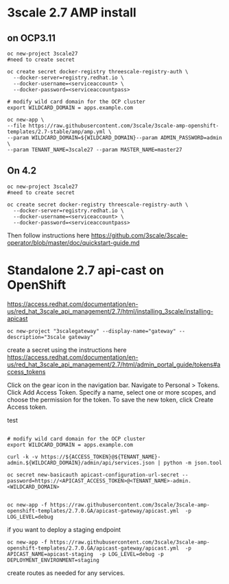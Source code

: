 # 3scale 2.7 AMP install  

## on OCP3.11
```
oc new-project 3scale27
#need to create secret

oc create secret docker-registry threescale-registry-auth \
  --docker-server=registry.redhat.io \
  --docker-username=<serviceaccount> \
  --docker-password=<serviceaccountpass>

# modify wild card domain for the OCP cluster
export WILDCARD_DOMAIN = apps.example.com

oc new-app \
--file https://raw.githubusercontent.com/3scale/3scale-amp-openshift-templates/2.7-stable/amp/amp.yml \
--param WILDCARD_DOMAIN=${WILDCARD_DOMAIN}--param ADMIN_PASSWORD=admin \
--param TENANT_NAME=3scale27 --param MASTER_NAME=master27
```
## On 4.2
```
oc new-project 3scale27
#need to create secret

oc create secret docker-registry threescale-registry-auth \
  --docker-server=registry.redhat.io \
  --docker-username=<serviceaccount> \
  --docker-password=<serviceaccountpass>
```
Then follow instructions here 
https://github.com/3scale/3scale-operator/blob/master/doc/quickstart-guide.md


Standalone 2.7 api-cast on OpenShift
============================
https://access.redhat.com/documentation/en-us/red_hat_3scale_api_management/2.7/html/installing_3scale/installing-apicast

  
```
oc new-project "3scalegateway" --display-name="gateway" --description="3scale gateway"
````

create a secret using the instructions here
https://access.redhat.com/documentation/en-us/red_hat_3scale_api_management/2.7/html/admin_portal_guide/tokens#access_tokens

Click on the gear icon in the navigation bar.
Navigate to Personal > Tokens.
Click Add Access Token.
Specify a name, select one or more scopes, and choose the permission for the token.
To save the new token, click Create Access token.

test
````

# modify wild card domain for the OCP cluster
export WILDCARD_DOMAIN = apps.example.com

curl -k -v https://${ACCESS_TOKEN}@${TENANT_NAME}-admin.${WILDCARD_DOMAIN}/admin/api/services.json | python -m json.tool

oc secret new-basicauth apicast-configuration-url-secret --password=https://<APICAST_ACCESS_TOKEN>@<TENANT_NAME>-admin.<WILDCARD_DOMAIN>


oc new-app -f https://raw.githubusercontent.com/3scale/3scale-amp-openshift-templates/2.7.0.GA/apicast-gateway/apicast.yml  -p LOG_LEVEL=debug
````

if you want to deploy a staging endpoint

````
oc new-app -f https://raw.githubusercontent.com/3scale/3scale-amp-openshift-templates/2.7.0.GA/apicast-gateway/apicast.yml  -p APICAST_NAME=apicast-staging  -p LOG_LEVEL=debug -p DEPLOYMENT_ENVIRONMENT=staging

````

create routes as needed for any services. 
